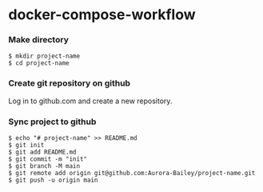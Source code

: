 # docker-compose-workflow

### Make directory
```
$ mkdir project-name
$ cd project-name
```

### Create git repository on github
Log in to github.com and create a new repository.

### Sync project to github
```
$ echo "# project-name" >> README.md
$ git init
$ git add README.md
$ git commit -m "init"
$ git branch -M main
$ git remote add origin git@github.com:Aurora-Bailey/project-name.git
$ git push -u origin main
```